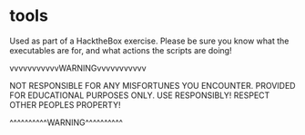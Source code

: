 # tools

Used as part of a HacktheBox exercise.  Please be sure you know what the executables are for, and what actions the scripts are doing!

vvvvvvvvvvvWARNINGvvvvvvvvvvv

NOT RESPONSIBLE FOR ANY MISFORTUNES YOU ENCOUNTER. PROVIDED FOR EDUCATIONAL PURPOSES ONLY. USE RESPONSIBLY! RESPECT OTHER PEOPLES PROPERTY!

^^^^^^^^^^WARNING^^^^^^^^^^
